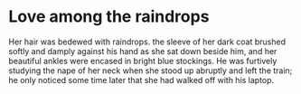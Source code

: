 Love among the raindrops========================



Her hair was bedewed with raindrops. the sleeve of her dark coat brushed softly and damply against his hand as she sat down beside him, and her beautiful ankles were encased in bright blue stockings. He was furtively studying the nape of her neck when she stood up abruptly and left the train; he only noticed some time later that she had walked off with his laptop.



